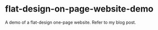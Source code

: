 flat-design-on-page-website-demo
================================

A demo of a flat-design one-page website. Refer to my blog post.
